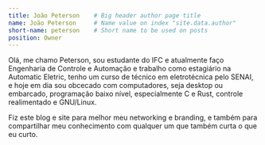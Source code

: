 ```yaml
---
title: João Peterson    # Big header author page title
name: João Peterson     # Name value on index "site.data.author"
short-name: peterson    # Short name to be used on posts
position: Owner         
---
```


Olá, me chamo Peterson, sou estudante do IFC e atualmente faço Engenharia de Controle e Automação e trabalho como estagiário na Automatic Eletric, tenho um curso de técnico em eletrotécnica pelo SENAI, e hoje em dia sou obcecado com computadores, seja desktop ou embarcado, programação baixo nível, especialmente C e Rust, controle realimentado e GNU/Linux.

Fiz este blog e site para melhor meu networking e branding, e também para compartilhar meu conhecimento com qualquer um que também curta o que eu curto. 
